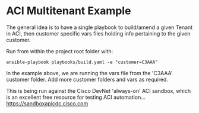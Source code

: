 # ACI Multitenant Example

The general idea is to have a single playbook to build/amend a given Tenant in ACI, then customer specific vars files holding info pertaining to the given customer.

Run from within the project root folder with:

```ansible-playbook playbooks/build.yaml -e "customer=C3AAA"```

In the example above, we are running the vars file from the 'C3AAA' customer folder. Add more customer folders and vars as required.

This is being run against the Cisco DevNet 'always-on' ACI sandbox, which is an excellent free resource for testing ACI automation...
https://sandboxapicdc.cisco.com

